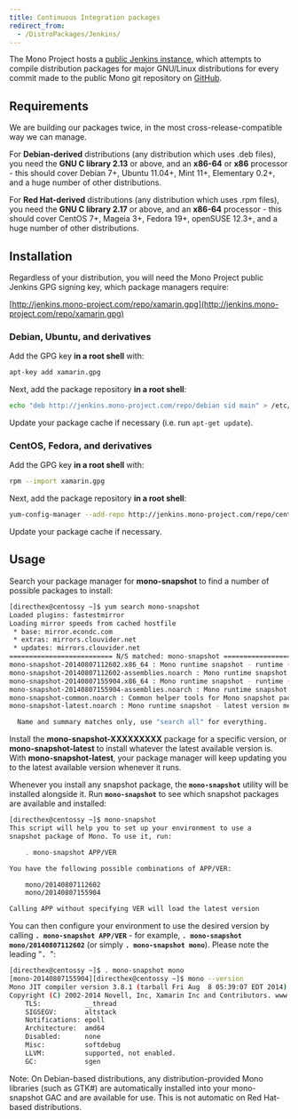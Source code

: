 ```yaml
---
title: Continuous Integration packages
redirect_from:
  - /DistroPackages/Jenkins/
---
```


The Mono Project hosts a [public Jenkins instance](http://jenkins.mono-project.com/), which attempts to compile distribution packages for major GNU/Linux distributions for every commit made to the public Mono git repository on [GitHub](https://github.com/mono/mono).

Requirements
------------

We are building our packages twice, in the most cross-release-compatible way we can manage.

For **Debian-derived** distributions (any distribution which uses .deb files), you need the **GNU C library 2.13** or above, and an **x86-64** or **x86** processor - this should cover Debian 7+, Ubuntu 11.04+, Mint 11+, Elementary 0.2+, and a huge number of other distributions.

For **Red Hat-derived** distributions (any distribution which uses .rpm files), you need the **GNU C library 2.17** or above, and an **x86-64** processor - this should cover CentOS 7+, Mageia 3+, Fedora 19+, openSUSE 12.3+, and a huge number of other distributions.

Installation
------------

Regardless of your distribution, you will need the Mono Project public Jenkins GPG signing key, which package managers require:

[http://jenkins.mono-project.com/repo/xamarin.gpg](http://jenkins.mono-project.com/repo/xamarin.gpg)

### Debian, Ubuntu, and derivatives

Add the GPG key **in a root shell** with:

``` bash
apt-key add xamarin.gpg
```

Next, add the package repository **in a root shell**:

``` bash
echo "deb http://jenkins.mono-project.com/repo/debian sid main" > /etc/apt/sources.list.d/mono-jenkins.list
```

Update your package cache if necessary (i.e. run `apt-get update`).

### CentOS, Fedora, and derivatives

Add the GPG key **in a root shell** with:

``` bash
rpm --import xamarin.gpg
```

Next, add the package repository **in a root shell**:

``` bash
yum-config-manager --add-repo http://jenkins.mono-project.com/repo/centos/
```

Update your package cache if necessary.

Usage
-----

Search your package manager for **mono-snapshot** to find a number of possible packages to install:

``` bash
[directhex@centossy ~]$ yum search mono-snapshot
Loaded plugins: fastestmirror
Loading mirror speeds from cached hostfile
 * base: mirror.econdc.com
 * extras: mirrors.clouvider.net
 * updates: mirrors.clouvider.net
========================== N/S matched: mono-snapshot ==========================
mono-snapshot-20140807112602.x86_64 : Mono runtime snapshot - runtime (git commit 76c34a1)
mono-snapshot-20140807112602-assemblies.noarch : Mono runtime snapshot - assemblies (git commit 76c34a1)
mono-snapshot-20140807155904.x86_64 : Mono runtime snapshot - runtime (git commit 766e8c3)
mono-snapshot-20140807155904-assemblies.noarch : Mono runtime snapshot - assemblies (git commit 766e8c3)
mono-snapshot-common.noarch : Common helper tools for Mono snapshot packages
mono-snapshot-latest.noarch : Mono runtime snapshot - latest version metapackage

  Name and summary matches only, use "search all" for everything.
```

Install the **mono-snapshot-XXXXXXXXX** package for a specific version, or **mono-snapshot-latest** to install whatever the latest available version is. With **mono-snapshot-latest**, your package manager will keep updating you to the latest available version whenever it runs.

Whenever you install any snapshot package, the **`mono-snapshot`** utility will be installed alongside it. Run **`mono-snapshot`** to see which snapshot packages are available and installed:

``` bash
[directhex@centossy ~]$ mono-snapshot
This script will help you to set up your environment to use a
snapshot package of Mono. To use it, run:

    . mono-snapshot APP/VER

You have the following possible combinations of APP/VER:

    mono/20140807112602
    mono/20140807155904

Calling APP without specifying VER will load the latest version
```

You can then configure your environment to use the desired version by calling **`. mono-snapshot APP/VER`** - for example, **`. mono-snapshot mono/20140807112602`** (or simply **`. mono-snapshot mono`**). Please note the leading "**`. `**":

``` bash
[directhex@centossy ~]$ . mono-snapshot mono
[mono-20140807155904][directhex@centossy ~]$ mono --version
Mono JIT compiler version 3.8.1 (tarball Fri Aug  8 05:39:07 EDT 2014)
Copyright (C) 2002-2014 Novell, Inc, Xamarin Inc and Contributors. www.mono-project.com
    TLS:           __thread
    SIGSEGV:       altstack
    Notifications: epoll
    Architecture:  amd64
    Disabled:      none
    Misc:          softdebug
    LLVM:          supported, not enabled.
    GC:            sgen
```

Note: On Debian-based distributions, any distribution-provided Mono libraries (such as GTK#) are automatically installed into your mono-snapshot GAC and are available for use. This is not automatic on Red Hat-based distributions.
